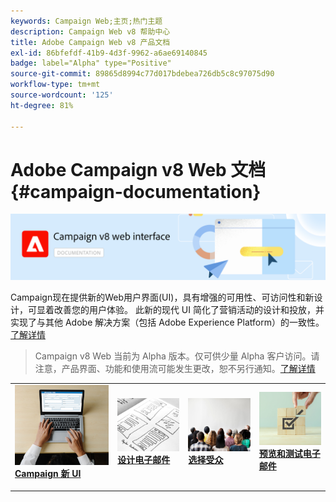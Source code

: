 ```yaml
---
keywords: Campaign Web;主页;热门主题
description: Campaign Web v8 帮助中心
title: Adobe Campaign Web v8 产品文档
exl-id: 86bfefdf-41b9-4d3f-9962-a6ae69140845
badge: label="Alpha" type="Positive"
source-git-commit: 89865d8994c77d017bdebea726db5c8c97075d90
workflow-type: tm+mt
source-wordcount: '125'
ht-degree: 81%

---
```


# Adobe Campaign v8 Web 文档 {#campaign-documentation}

![](assets/do-not-localize/banner-documentationv8.png)

Campaign现在提供新的Web用户界面(UI)，具有增强的可用性、可访问性和新设计，可显着改善您的用户体验。 此新的现代 UI 简化了营销活动的设计和投放，并实现了与其他 Adobe 解决方案（包括 Adobe Experience Platform）的一致性。[了解详情](get-started/get-started.md)

>Campaign v8 Web 当前为 Alpha 版本。仅可供少量 Alpha 客户访问。请注意，产品界面、功能和使用流可能发生更改，恕不另行通知。[了解详情](rn/release-notes.md)


<table style="table-layout:fixed"><tr style="border: 0;">
<td>
<a href="get-started/user-interface.md">
<img alt="新 UI" src="assets/do-not-localize/email-create.jpeg">
</a>
<div><a href="get-started/user-interface.md"><strong>Campaign 新 UI</strong>
</div>
<p>
</td>
<td>
<a href="content/create-email-content.md">
<img alt="不常见" src="assets/do-not-localize/email-design.jpg">
</a>
<div>
<a href="content/create-email-content.md"><strong>设计电子邮件</strong></a>
</div>
<p></td>
<td>
<a href="audience/about-audiences.md">
<img alt="受众" src="assets/do-not-localize/email-audience.jpg">
</a>
<div>
<a href="audience/about-audiences.md"><strong>选择受众</strong></a>
</div>
<p>
</td>
<td>
<a href="preview-test/proofs.md">
<img alt="验证" src="assets/do-not-localize/email-preview.jpg">
</a>
<div>
<a href="preview-test/proofs.md"><strong>预览和测试电子邮件</strong></a>
</div>
<p>
</td>
</tr></table>
